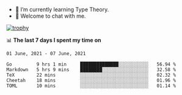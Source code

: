 <!--
### Hi there 👋

- 🤔 I was learning formal verification with Coq formally, but want to **build things** now.
- 😬 I am broadly interested in **computer systems** and **programming languages** (just a beginner 🥺).
- 🤩 (I hope I can) code for fun!

<img src="https://github-readme-stats.vercel.app/api?username=xxchan&show_icons=true&icon_color=0366d6&text_color=24292e&bg_color=ffffff&hide_title=true" />

---
-->


- 🌱 I’m currently learning Type Theory.
- 💬 Welcome to chat with me.


[![trophy](https://github-profile-trophy.vercel.app/?username=xxchan&theme=flat)](https://github.com/xxchan)


📊 **The last 7 days I spent my time on** 

<!--START_SECTION:waka-->
```text
01 June, 2021 - 07 June, 2021

Go         9 hrs 1 min     ██████████████░░░░░░░░░░░   56.94 % 
Markdown   5 hrs 9 mins    ████████░░░░░░░░░░░░░░░░░   32.58 % 
TeX        22 mins         ░░░░░░░░░░░░░░░░░░░░░░░░░   02.32 % 
Cheetah    18 mins         ░░░░░░░░░░░░░░░░░░░░░░░░░   01.96 % 
TOML       10 mins         ░░░░░░░░░░░░░░░░░░░░░░░░░   01.14 %
```
<!--END_SECTION:waka-->

<!--
**xxchan/xxchan** is a ✨ _special_ ✨ repository because its `README.md` (this file) appears on your GitHub profile.

Here are some ideas to get you started:

- 🔭 I’m currently working on ...
- 🌱 I’m currently learning ...
- 👯 I’m looking to collaborate on ...
- 🤔 I’m looking for help with ...
- 💬 Ask me about ...
- 📫 How to reach me: ...
- 😄 Pronouns: ...
- ⚡ Fun fact: ...
-->
